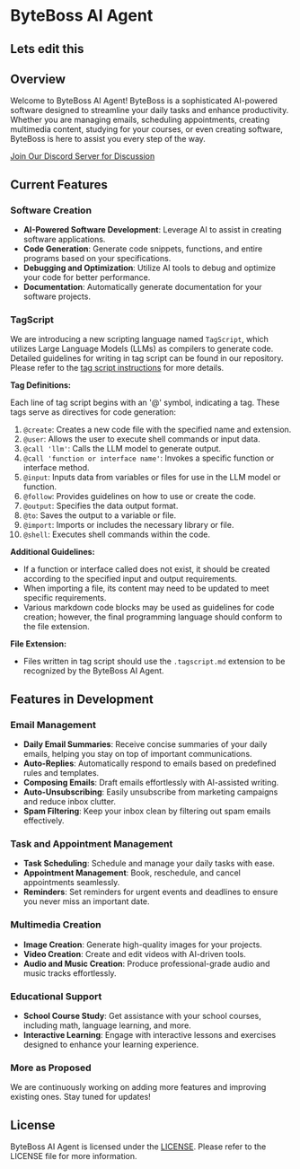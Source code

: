 # ByteBoss AI Agent 
## Lets edit this

## Overview

Welcome to ByteBoss AI Agent! ByteBoss is a sophisticated AI-powered software designed to streamline your daily tasks and enhance productivity. Whether you are managing emails, scheduling appointments, creating multimedia content, studying for your courses, or even creating software, ByteBoss is here to assist you every step of the way.

[Join Our Discord Server for Discussion](https://www.juniorit.ai/virtual-office)

## Current Features

### Software Creation
- **AI-Powered Software Development**: Leverage AI to assist in creating software applications.
- **Code Generation**: Generate code snippets, functions, and entire programs based on your specifications.
- **Debugging and Optimization**: Utilize AI tools to debug and optimize your code for better performance.
- **Documentation**: Automatically generate documentation for your software projects.

### TagScript

We are introducing a new scripting language named `TagScript`, which utilizes Large Language Models (LLMs) as compilers to generate code. Detailed guidelines for writing in tag script can be found in our repository. Please refer to the [tag script instructions](https://github.com/juniorit-ai/byteboss-ai-agent/blob/main/byteboss_agent/tag_script_instructions.py) for more details.

**Tag Definitions:**

Each line of tag script begins with an '@' symbol, indicating a tag. These tags serve as directives for code generation:
1. `@create`: Creates a new code file with the specified name and extension.
2. `@user`: Allows the user to execute shell commands or input data.
3. `@call 'llm'`: Calls the LLM model to generate output.
4. `@call 'function or interface name'`: Invokes a specific function or interface method.
5. `@input`: Inputs data from variables or files for use in the LLM model or function.
6. `@follow`: Provides guidelines on how to use or create the code.
7. `@output`: Specifies the data output format.
8. `@to`: Saves the output to a variable or file.
9. `@import`: Imports or includes the necessary library or file.
10. `@shell`: Executes shell commands within the code.

**Additional Guidelines:**
- If a function or interface called does not exist, it should be created according to the specified input and output requirements.
- When importing a file, its content may need to be updated to meet specific requirements.
- Various markdown code blocks may be used as guidelines for code creation; however, the final programming language should conform to the file extension.

**File Extension:**
- Files written in tag script should use the `.tagscript.md` extension to be recognized by the ByteBoss AI Agent.

## Features in Development

### Email Management
- **Daily Email Summaries**: Receive concise summaries of your daily emails, helping you stay on top of important communications.
- **Auto-Replies**: Automatically respond to emails based on predefined rules and templates.
- **Composing Emails**: Draft emails effortlessly with AI-assisted writing.
- **Auto-Unsubscribing**: Easily unsubscribe from marketing campaigns and reduce inbox clutter.
- **Spam Filtering**: Keep your inbox clean by filtering out spam emails effectively.

### Task and Appointment Management
- **Task Scheduling**: Schedule and manage your daily tasks with ease.
- **Appointment Management**: Book, reschedule, and cancel appointments seamlessly.
- **Reminders**: Set reminders for urgent events and deadlines to ensure you never miss an important date.

### Multimedia Creation
- **Image Creation**: Generate high-quality images for your projects.
- **Video Creation**: Create and edit videos with AI-driven tools.
- **Audio and Music Creation**: Produce professional-grade audio and music tracks effortlessly.

### Educational Support
- **School Course Study**: Get assistance with your school courses, including math, language learning, and more.
- **Interactive Learning**: Engage with interactive lessons and exercises designed to enhance your learning experience.

### More as Proposed
We are continuously working on adding more features and improving existing ones. Stay tuned for updates!

## License

ByteBoss AI Agent is licensed under the [LICENSE](LICENSE.md). Please refer to the LICENSE file for more information.

